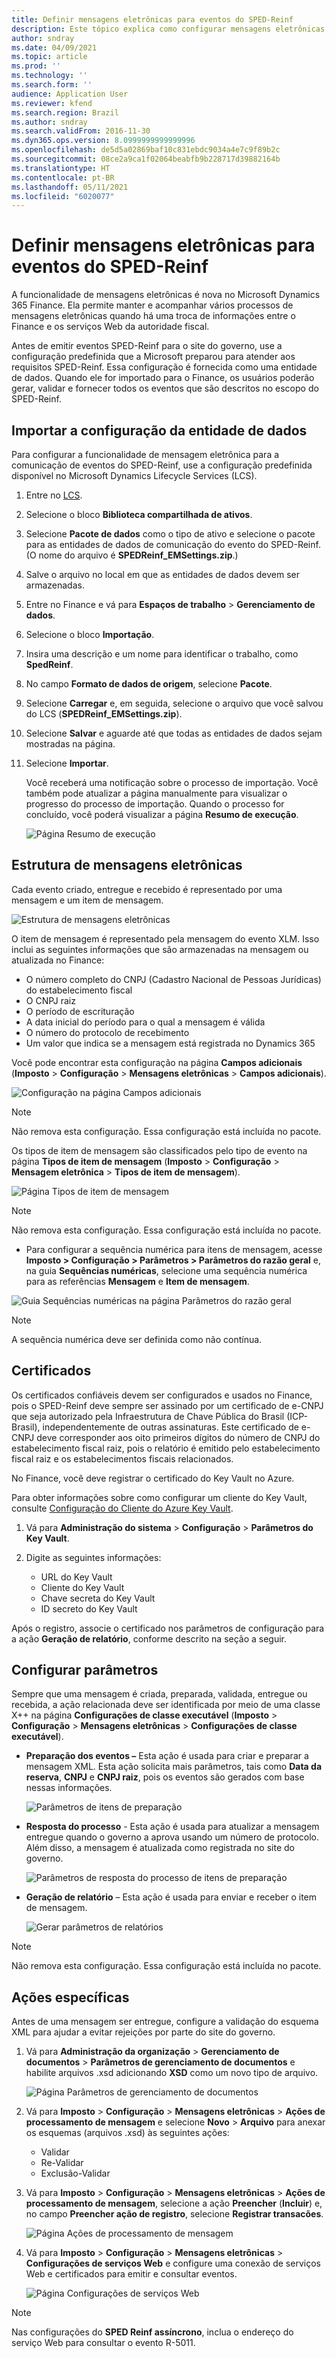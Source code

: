 ```yaml
---
title: Definir mensagens eletrônicas para eventos do SPED-Reinf
description: Este tópico explica como configurar mensagens eletrônicas para eventos SPED-Reinf para o Brasil.
author: sndray
ms.date: 04/09/2021
ms.topic: article
ms.prod: ''
ms.technology: ''
ms.search.form: ''
audience: Application User
ms.reviewer: kfend
ms.search.region: Brazil
ms.author: sndray
ms.search.validFrom: 2016-11-30
ms.dyn365.ops.version: 8.0999999999999996
ms.openlocfilehash: de5d5a02869baf10c831ebdc9034a4e7c9f89b2c
ms.sourcegitcommit: 08ce2a9ca1f02064beabfb9b228717d39882164b
ms.translationtype: HT
ms.contentlocale: pt-BR
ms.lasthandoff: 05/11/2021
ms.locfileid: "6020077"
---
```

# <a name="set-up-electronic-messages-for-sped-reinf-events"></a>Definir mensagens eletrônicas para eventos do SPED-Reinf

A funcionalidade de mensagens eletrônicas é nova no Microsoft Dynamics 365 Finance. Ela permite manter e acompanhar vários processos de mensagens eletrônicas quando há uma troca de informações entre o Finance e os serviços Web da autoridade fiscal.

Antes de emitir eventos SPED-Reinf para o site do governo, use a configuração predefinida que a Microsoft preparou para atender aos requisitos SPED-Reinf. Essa configuração é fornecida como uma entidade de dados. Quando ele for importado para o Finance, os usuários poderão gerar, validar e fornecer todos os eventos que são descritos no escopo do SPED-Reinf.

## <a name="import-the-configuration-from-the-data-entity"></a>Importar a configuração da entidade de dados

Para configurar a funcionalidade de mensagem eletrônica para a comunicação de eventos do SPED-Reinf, use a configuração predefinida disponível no Microsoft Dynamics Lifecycle Services (LCS).

1. Entre no [LCS](https://lcs.dynamics.com).
2. Selecione o bloco **Biblioteca compartilhada de ativos**.
3. Selecione **Pacote de dados** como o tipo de ativo e selecione o pacote para as entidades de dados de comunicação do evento do SPED-Reinf. (O nome do arquivo é **SPEDReinf_EMSettings.zip**.)
4. Salve o arquivo no local em que as entidades de dados devem ser armazenadas.
5. Entre no Finance e vá para **Espaços de trabalho** \> **Gerenciamento de dados**.
6. Selecione o bloco **Importação**.
7. Insira uma descrição e um nome para identificar o trabalho, como **SpedReinf**.
8. No campo **Formato de dados de origem**, selecione **Pacote**.
9. Selecione **Carregar** e, em seguida, selecione o arquivo que você salvou do LCS (**SPEDReinf_EMSettings.zip**).
10. Selecione **Salvar** e aguarde até que todas as entidades de dados sejam mostradas na página.
11. Selecione **Importar**.

    Você receberá uma notificação sobre o processo de importação. Você também pode atualizar a página manualmente para visualizar o progresso do processo de importação. Quando o processo for concluído, você poderá visualizar a página **Resumo de execução**.

    ![Página Resumo de execução](media/bra-execution-summary-page.png)

## <a name="structure-of-electronic-messages"></a>Estrutura de mensagens eletrônicas

Cada evento criado, entregue e recebido é representado por uma mensagem e um item de mensagem.

![Estrutura de mensagens eletrônicas](media/bra-electronic-messages-structure.png)

O item de mensagem é representado pela mensagem do evento XLM. Isso inclui as seguintes informações que são armazenadas na mensagem ou atualizada no Finance:

- O número completo do CNPJ (Cadastro Nacional de Pessoas Jurídicas) do estabelecimento fiscal
- O CNPJ raiz
- O período de escrituração
- A data inicial do período para o qual a mensagem é válida
- O número do protocolo de recebimento
- Um valor que indica se a mensagem está registrada no Dynamics 365

Você pode encontrar esta configuração na página **Campos adicionais** (**Imposto** \> **Configuração** \> **Mensagens eletrônicas** \> **Campos adicionais**).

![Configuração na página Campos adicionais](media/bra-electronic-messaging-additional-fields.png)

> [!NOTE]
> Não remova esta configuração. Essa configuração está incluída no pacote.

Os tipos de item de mensagem são classificados pelo tipo de evento na página **Tipos de item de mensagem** (**Imposto** \> **Configuração** \> **Mensagem eletrônica** \> **Tipos de item de mensagem**).

![Página Tipos de item de mensagem](media/bra-message-types.png)

> [!NOTE]
> Não remova esta configuração. Essa configuração está incluída no pacote.

- Para configurar a sequência numérica para itens de mensagem, acesse **Imposto \> Configuração \> Parâmetros \> Parâmetros do razão geral** e, na guia **Sequências numéricas**, selecione uma sequência numérica para as referências **Mensagem** e **Item de mensagem**.

![Guia Sequências numéricas na página Parâmetros do razão geral](media/bra-electronic-messages-number-sequences.png)

> [!NOTE]
> A sequência numérica deve ser definida como não contínua.

## <a name="certificates"></a>Certificados

Os certificados confiáveis devem ser configurados e usados no Finance, pois o SPED-Reinf deve sempre ser assinado por um certificado de e-CNPJ que seja autorizado pela Infraestrutura de Chave Pública do Brasil (ICP-Brasil), independentemente de outras assinaturas. Este certificado de e-CNPJ deve corresponder aos oito primeiros dígitos do número de CNPJ do estabelecimento fiscal raiz, pois o relatório é emitido pelo estabelecimento fiscal raiz e os estabelecimentos fiscais relacionados.

No Finance, você deve registrar o certificado do Key Vault no Azure.

Para obter informações sobre como configurar um cliente do Key Vault, consulte [Configuração do Cliente do Azure Key Vault](https://support.microsoft.com/help/4040305).

1. Vá para **Administração do sistema** \> **Configuração** \> **Parâmetros do Key Vault**.
2. Digite as seguintes informações:

    - URL do Key Vault
    - Cliente do Key Vault
    - Chave secreta do Key Vault
    - ID secreto do Key Vault

Após o registro, associe o certificado nos parâmetros de configuração para a ação **Geração de relatório**, conforme descrito na seção a seguir.

## <a name="set-up-parameters"></a>Configurar parâmetros 

Sempre que uma mensagem é criada, preparada, validada, entregue ou recebida, a ação relacionada deve ser identificada por meio de uma classe X++ na página **Configurações de classe executável** (**Imposto** \> **Configuração** \> **Mensagens eletrônicas** \> **Configurações de classe executável**).

- **Preparação dos eventos –** Esta ação é usada para criar e preparar a mensagem XML. Esta ação solicita mais parâmetros, tais como **Data da reserva**, **CNPJ** e **CNPJ raiz**, pois os eventos são gerados com base nessas informações.

    ![Parâmetros de itens de preparação](media/bra-preparation-items.png)

- **Resposta do processo** - Esta ação é usada para atualizar a mensagem entregue quando o governo a aprova usando um número de protocolo. Além disso, a mensagem é atualizada como registrada no site do governo.

    ![Parâmetros de resposta do processo de itens de preparação](media/bra-preparation-items-process-response.png)

- **Geração de relatório** – Esta ação é usada para enviar e receber o item de mensagem.

    ![Gerar parâmetros de relatórios](media/bra-generate-reports-parameters.png)

> [!NOTE]
> Não remova esta configuração. Essa configuração está incluída no pacote.

## <a name="specific-actions"></a>Ações específicas

Antes de uma mensagem ser entregue, configure a validação do esquema XML para ajudar a evitar rejeições por parte do site do governo.

1. Vá para **Administração da organização** \> **Gerenciamento de documentos** \> **Parâmetros de gerenciamento de documentos** e habilite arquivos .xsd adicionando **XSD** como um novo tipo de arquivo.

    ![Página Parâmetros de gerenciamento de documentos](media/bra-document-management-parameters.png)

2. Vá para **Imposto** \> **Configuração** \> **Mensagens eletrônicas** \> **Ações de processamento de mensagem** e selecione **Novo** \> **Arquivo** para anexar os esquemas (arquivos .xsd) às seguintes ações:

    - Validar
    - Re-Validar
    - Exclusão-Validar

3. Vá para **Imposto** \> **Configuração** \> **Mensagens eletrônicas** \> **Ações de processamento de mensagem**, selecione a ação **Preencher** (**Incluir**) e, no campo **Preencher ação de registro**, selecione **Registrar transacões**.

    ![Página Ações de processamento de mensagem](media/bra-message-processing-actions.png)

4. Vá para **Imposto** \> **Configuração** \> **Mensagens eletrônicas** \> **Configurações de serviços Web** e configure uma conexão de serviços Web e certificados para emitir e consultar eventos.

    ![Página Configurações de serviços Web](media/bra-web-service-settings.png)

> [!NOTE]
> Nas configurações do **SPED Reinf assíncrono**, inclua o endereço do serviço Web para consultar o evento R-5011.
